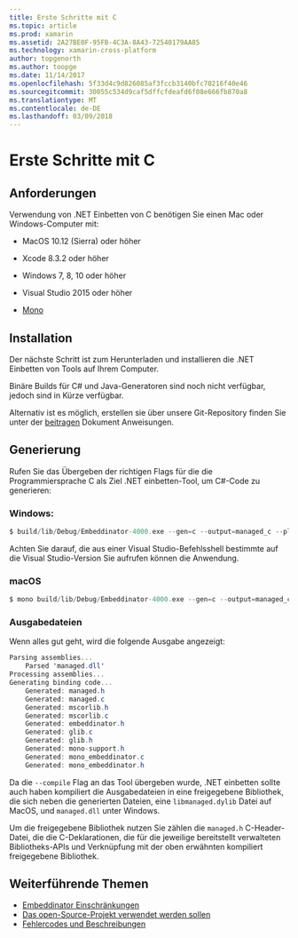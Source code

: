 ```yaml
---
title: Erste Schritte mit C
ms.topic: article
ms.prod: xamarin
ms.assetid: 2A27BE0F-95FB-4C3A-8A43-72540179AA85
ms.technology: xamarin-cross-platform
author: topgenorth
ms.author: toopge
ms.date: 11/14/2017
ms.openlocfilehash: 5f33d4c9d826085af3fccb3140bfc70216f40e46
ms.sourcegitcommit: 30055c534d9caf5dffcfdeafd6f08e666fb870a8
ms.translationtype: MT
ms.contentlocale: de-DE
ms.lasthandoff: 03/09/2018
---
```

# <a name="getting-started-with-c"></a>Erste Schritte mit C


## <a name="requirements"></a>Anforderungen

Verwendung von .NET Einbetten von C benötigen Sie einen Mac oder Windows-Computer mit:

* MacOS 10.12 (Sierra) oder höher
* Xcode 8.3.2 oder höher

* Windows 7, 8, 10 oder höher
* Visual Studio 2015 oder höher

* [Mono](http://www.mono-project.com/download/)


## <a name="installation"></a>Installation

Der nächste Schritt ist zum Herunterladen und installieren die .NET Einbetten von Tools auf Ihrem Computer.

Binäre Builds für C# und Java-Generatoren sind noch nicht verfügbar, jedoch sind in Kürze verfügbar.

Alternativ ist es möglich, erstellen sie über unsere Git-Repository finden Sie unter der [beitragen](https://github.com/mono/Embeddinator-4000/blob/master/docs/Contributing.md) Dokument Anweisungen.


## <a name="generation"></a>Generierung

Rufen Sie das Übergeben der richtigen Flags für die die Programmiersprache C als Ziel .NET einbetten-Tool, um C#-Code zu generieren:

### <a name="windows"></a>Windows:

```csharp
$ build/lib/Debug/Embeddinator-4000.exe --gen=c --output=managed_c --platform=windows --compile managed.dll
```

Achten Sie darauf, die aus einer Visual Studio-Befehlsshell bestimmte auf die Visual Studio-Version Sie aufrufen können die Anwendung.

### <a name="macos"></a>macOS

```csharp
$ mono build/lib/Debug/Embeddinator-4000.exe --gen=c --output=managed_c --platform=macos --compile managed.dll
```

### <a name="output-files"></a>Ausgabedateien

Wenn alles gut geht, wird die folgende Ausgabe angezeigt:

```csharp
Parsing assemblies...
    Parsed 'managed.dll'
Processing assemblies...
Generating binding code...
    Generated: managed.h
    Generated: managed.c
    Generated: mscorlib.h
    Generated: mscorlib.c
    Generated: embeddinator.h
    Generated: glib.c
    Generated: glib.h
    Generated: mono-support.h
    Generated: mono_embeddinator.c
    Generated: mono_embeddinator.h
```

Da die `--compile` Flag an das Tool übergeben wurde, .NET einbetten sollte auch haben kompiliert die Ausgabedateien in eine freigegebene Bibliothek, die sich neben die generierten Dateien, eine `libmanaged.dylib` Datei auf MacOS, und `managed.dll` unter Windows.

Um die freigegebene Bibliothek nutzen Sie zählen die `managed.h` C-Header-Datei, die die C-Deklarationen, die für die jeweilige bereitstellt verwalteten Bibliotheks-APIs und Verknüpfung mit der oben erwähnten kompiliert freigegebene Bibliothek.

## <a name="further-reading"></a>Weiterführende Themen

* [Embeddinator Einschränkungen](~/tools/dotnet-embedding/limitations.md)
* [Das open-Source-Projekt verwendet werden sollen](https://github.com/mono/Embeddinator-4000/blob/master/docs/Contributing.md)
* [Fehlercodes und Beschreibungen](~/tools/dotnet-embedding/errors.md)
